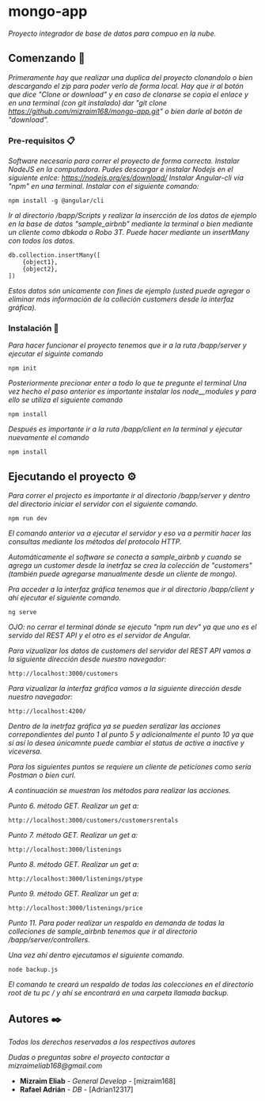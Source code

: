 # mongo-app
_Proyecto integrador de base de datos para compuo en la nube._

## Comenzando 🚀
_Primeramente hay que realizar una duplica del proyecto clonandolo o bien descargando el zip para poder verlo de forma local. Hay que ir al botón que dice "Clone or download" y en caso de clonarse se copia el enlace y en una terminal (con git instalado) dar "git clone https://github.com/mizraim168/mongo-app.git" o bien darle al botón de "download"._

### Pre-requisitos 📋
_Software necesario para correr el proyecto de forma correcta._
_Instalar NodeJS en la computadora. Pudes descargar e instalar Nodejs en el siguiente enlce: https://nodejs.org/es/download/_
_Instalar Angular-cli vía "npm" en una terminal. Instalar con el siguiente comando:_
```
npm install -g @angular/cli
```
_Ir al directorio /bapp/Scripts y realizar la insercción de los datos de ejemplo en la base de datos "sample_airbnb" mediante la terminal o bien mediante un cliente como dbkoda o Robo 3T. Puede hacer mediante un insertMany con todos los datos._ 

```
db.collection.insertMany([
    {object1},
    {object2},
])
```
_Estos datos són unicamente con fines de ejemplo (usted puede agregar o eliminar más información de la colleción customers desde la interfaz gráfica)._
### Instalación 🔧
_Para hacer funcionar el proyecto tenemos que ir a la ruta /bapp/server y ejecutar el siguinte comando_
```
npm init
```
_Posteriormente precionar enter a todo lo que te pregunte el terminal_
_Una vez hecho el paso anterior es importante instalar los node__modules y para ello se utiliza el siguiente comando_
```
npm install
```
_Después es importante ir a la ruta /bapp/client en la terminal y ejecutar nuevamente el comando_
```
npm install
```

## Ejecutando el proyecto ⚙️
_Para correr el projecto es importante ir al directorio /bapp/server y dentro del directorio iniciar el servidor con el siguiente comando._
```
npm run dev
```
_El comando anterior va a ejecutar el servidor y eso va a permitir hacer las consultas mediante los métodos del protocolo HTTP._

_Automáticamente el software se conecta a sample_airbnb y cuando se agrega un customer desde la inetrfaz se crea la colección de "customers" (también puede agregarse manualmente desde un cliente de mongo)._

_Pra acceder a la interfaz gráfica tenemos que ir al directorio /bapp/client y ahí ejecutar el siguiente comando._
```
ng serve
```
_OJO: no cerrar el terminal dónde se ejecuto "npm run dev" ya que uno es el servido del REST API y el otro es el servidor de Angular._

_Para vizualizar los datos de customers del servidor del REST API vamos a la siguiente dirección desde nuestro navegador:_

```
http://localhost:3000/customers
```

_Para vizualizar la interfaz gráfica vamos a la siguiente dirección desde nuestro navegador:_

```
http://localhost:4200/
```

_Dentro de la inetrfaz gráfica ya se pueden seralizar las acciones correpondientes del punto 1 al punto 5 y adicionalmente el punto 10 ya que si así lo desea únicamnte puede cambiar el status de active a inactive y viceversa._

_Para los siguientes puntos se requiere un cliente de peticiones como sería Postman o bien curl._

_A continuación se muestran los métodos para realizar las acciones._

_Punto 6._
_método GET._
_Realizar un get a:_
```
http://localhost:3000/customers/customersrentals
```
_Punto 7._
_método GET._
_Realizar un get a:_
```
http://localhost:3000/listenings
```
_Punto 8._
_método GET._
_Realizar un get a:_
```
http://localhost:3000/listenings/ptype
```
_Punto 9._
_método GET._
_Realizar un get a:_
```
http://localhost:3000/listenings/price
```

_Punto 11._
_Para poder realizar un respaldo en demanda de todas la colleciones de sample_airbnb tenemos que ir al directorio /bapp/server/controllers._

_Una vez ahí dentro ejecutamos el siguiente comando._
```
node backup.js 
```
_El comando te creará un respaldo de todas las colecciones en el directorio root de tu pc / y ahí se encontrará en una carpeta llamada backup._


## Autores ✒️

_Todos los derechos reservados a los respectivos autores_

_Dudas o preguntas sobre el proyecto contactar a mizraimeliab168@gmail.com_

* **Mizraim Eliab** - *General Develop* - [mizraim168]
* **Rafael Adrián** - *DB* - [Adrian12317]